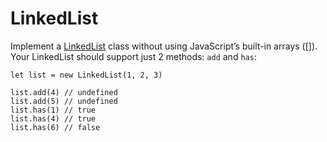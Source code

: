 # LinkedList

Implement a [LinkedList](https://en.wikipedia.org/wiki/Linked_list) class without using JavaScript’s built-in arrays ([]). Your LinkedList should support just 2 methods: `add` and `has`:

```JS
let list = new LinkedList(1, 2, 3)

list.add(4) // undefined
list.add(5) // undefined
list.has(1) // true
list.has(4) // true
list.has(6) // false
```
